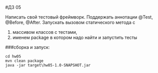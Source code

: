 #ДЗ 05

Написать свой тестовый фреймворк.
Поддержать аннотации @Test, @Before, @After.
Запускать вызовом статического метода с

1. массивом классов с тестами,
2. именем package в котором надо найти и запустить тесты

###сборка и запуск:
````
cd hw05
mvn clean package
java -jar target\hw05-1.0-SNAPSHOT.jar
```` 